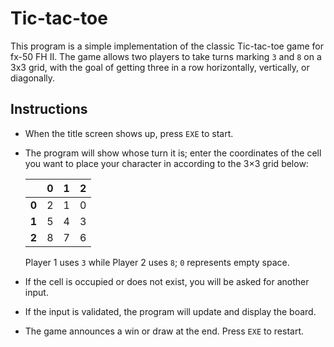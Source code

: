 # Tic-tac-toe

This program is a simple implementation of the classic Tic-tac-toe game for fx-50 FH II. The game allows two players to take turns marking `3` and `8` on a 3x3 grid, with the goal of getting three in a row horizontally, vertically, or diagonally.

## Instructions

- When the title screen shows up, press `EXE` to start.
- The program will show whose turn it is; enter the coordinates of the cell you want to place your character in according to the 3×3 grid below:
  
  |       | 0 | 1 | 2 |
  |-------|---|---|---|
  | **0** | 2 | 1 | 0 |
  | **1** | 5 | 4 | 3 |
  | **2** | 8 | 7 | 6 |
  
  Player 1 uses `3` while Player 2 uses `8`; `0` represents empty space.

- If the cell is occupied or does not exist, you will be asked for another input.
- If the input is validated, the program will update and display the board.
- The game announces a win or draw at the end.  Press `EXE` to restart.
